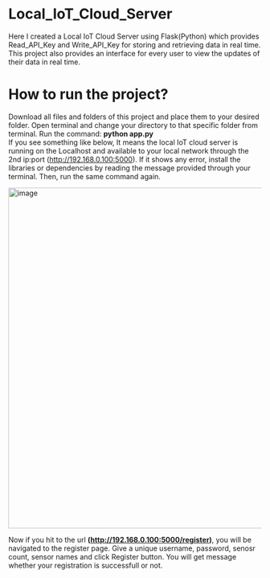 # Local_IoT_Cloud_Server
Here I created a Local IoT Cloud Server using Flask(Python) which provides Read_API_Key and Write_API_Key for storing and retrieving data in real time. This project also provides an interface for every user to view the updates of their data in real time.

# How to run the project?
Download all files and folders of this project and place them to your desired folder. Open terminal and change your directory to that specific folder from terminal. Run the command: <b>python app.py</b> <br>
If you see something like below, It means the local IoT cloud server is running on the Localhost and available to your local network through the 2nd ip:port (http://192.168.0.100:5000). If it shows any error, install the libraries or dependencies by reading the message provided through your terminal. Then, run the same command again.  

<img width="678" alt="image" src="https://github.com/user-attachments/assets/f3fd1390-12d8-4571-8224-5f6005f8669e">

Now if you hit to the url <b>(http://192.168.0.100:5000/register)</b>, you will be navigated to the register page. Give a unique username, password, senosr count, sensor names and click Register button. You will get message whether your registration is successfull or not. 
